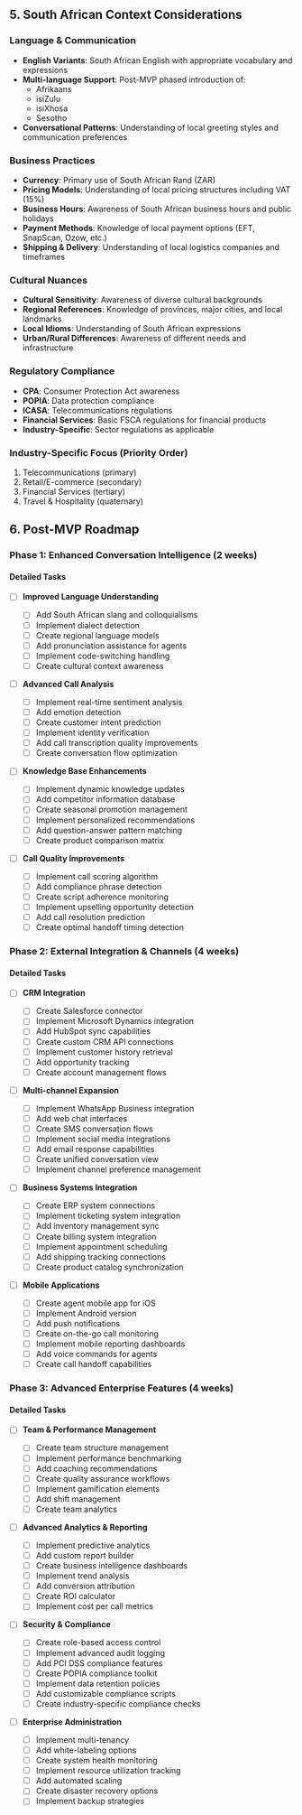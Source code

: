 ## 5. South African Context Considerations

### Language & Communication

- **English Variants**: South African English with appropriate vocabulary and expressions
- **Multi-language Support**: Post-MVP phased introduction of:
  - Afrikaans
  - isiZulu 
  - isiXhosa
  - Sesotho
- **Conversational Patterns**: Understanding of local greeting styles and communication preferences

### Business Practices

- **Currency**: Primary use of South African Rand (ZAR)
- **Pricing Models**: Understanding of local pricing structures including VAT (15%)
- **Business Hours**: Awareness of South African business hours and public holidays
- **Payment Methods**: Knowledge of local payment options (EFT, SnapScan, Ozow, etc.)
- **Shipping & Delivery**: Understanding of local logistics companies and timeframes

### Cultural Nuances

- **Cultural Sensitivity**: Awareness of diverse cultural backgrounds
- **Regional References**: Knowledge of provinces, major cities, and local landmarks
- **Local Idioms**: Understanding of South African expressions
- **Urban/Rural Differences**: Awareness of different needs and infrastructure

### Regulatory Compliance

- **CPA**: Consumer Protection Act awareness
- **POPIA**: Data protection compliance
- **ICASA**: Telecommunications regulations
- **Financial Services**: Basic FSCA regulations for financial products
- **Industry-Specific**: Sector regulations as applicable

### Industry-Specific Focus (Priority Order)

1. Telecommunications (primary)
2. Retail/E-commerce (secondary)
3. Financial Services (tertiary)
4. Travel & Hospitality (quaternary)

## 6. Post-MVP Roadmap

### Phase 1: Enhanced Conversation Intelligence (2 weeks)

#### Detailed Tasks

- [ ] **Improved Language Understanding**

  - [ ] Add South African slang and colloquialisms
  - [ ] Implement dialect detection
  - [ ] Create regional language models
  - [ ] Add pronunciation assistance for agents
  - [ ] Implement code-switching handling
  - [ ] Create cultural context awareness

- [ ] **Advanced Call Analysis**

  - [ ] Implement real-time sentiment analysis
  - [ ] Add emotion detection
  - [ ] Create customer intent prediction
  - [ ] Implement identity verification
  - [ ] Add call transcription quality improvements
  - [ ] Create conversation flow optimization

- [ ] **Knowledge Base Enhancements**

  - [ ] Implement dynamic knowledge updates
  - [ ] Add competitor information database
  - [ ] Create seasonal promotion management
  - [ ] Implement personalized recommendations
  - [ ] Add question-answer pattern matching
  - [ ] Create product comparison matrix

- [ ] **Call Quality Improvements**
  - [ ] Implement call scoring algorithm
  - [ ] Add compliance phrase detection
  - [ ] Create script adherence monitoring
  - [ ] Implement upselling opportunity detection
  - [ ] Add call resolution prediction
  - [ ] Create optimal handoff timing detection

### Phase 2: External Integration & Channels (4 weeks)

#### Detailed Tasks

- [ ] **CRM Integration**

  - [ ] Create Salesforce connector
  - [ ] Implement Microsoft Dynamics integration
  - [ ] Add HubSpot sync capabilities
  - [ ] Create custom CRM API connections
  - [ ] Implement customer history retrieval
  - [ ] Add opportunity tracking
  - [ ] Create account management flows

- [ ] **Multi-channel Expansion**

  - [ ] Implement WhatsApp Business integration
  - [ ] Add web chat interfaces
  - [ ] Create SMS conversation flows
  - [ ] Implement social media integrations
  - [ ] Add email response capabilities
  - [ ] Create unified conversation view
  - [ ] Implement channel preference management

- [ ] **Business Systems Integration**

  - [ ] Create ERP system connections
  - [ ] Implement ticketing system integration
  - [ ] Add inventory management sync
  - [ ] Create billing system integration
  - [ ] Implement appointment scheduling
  - [ ] Add shipping tracking connections
  - [ ] Create product catalog synchronization

- [ ] **Mobile Applications**
  - [ ] Create agent mobile app for iOS
  - [ ] Implement Android version
  - [ ] Add push notifications
  - [ ] Create on-the-go call monitoring
  - [ ] Implement mobile reporting dashboards
  - [ ] Add voice commands for agents
  - [ ] Create call handoff capabilities

### Phase 3: Advanced Enterprise Features (4 weeks)

#### Detailed Tasks

- [ ] **Team & Performance Management**

  - [ ] Create team structure management
  - [ ] Implement performance benchmarking
  - [ ] Add coaching recommendations
  - [ ] Create quality assurance workflows
  - [ ] Implement gamification elements
  - [ ] Add shift management
  - [ ] Create team analytics

- [ ] **Advanced Analytics & Reporting**

  - [ ] Implement predictive analytics
  - [ ] Add custom report builder
  - [ ] Create business intelligence dashboards
  - [ ] Implement trend analysis
  - [ ] Add conversion attribution
  - [ ] Create ROI calculator
  - [ ] Implement cost per call metrics

- [ ] **Security & Compliance**

  - [ ] Create role-based access control
  - [ ] Implement advanced audit logging
  - [ ] Add PCI DSS compliance features
  - [ ] Create POPIA compliance toolkit
  - [ ] Implement data retention policies
  - [ ] Add customizable compliance scripts
  - [ ] Create industry-specific compliance checks

- [ ] **Enterprise Administration**
  - [ ] Implement multi-tenancy
  - [ ] Add white-labeling options
  - [ ] Create system health monitoring
  - [ ] Implement resource utilization tracking
  - [ ] Add automated scaling
  - [ ] Create disaster recovery options
  - [ ] Implement backup strategies